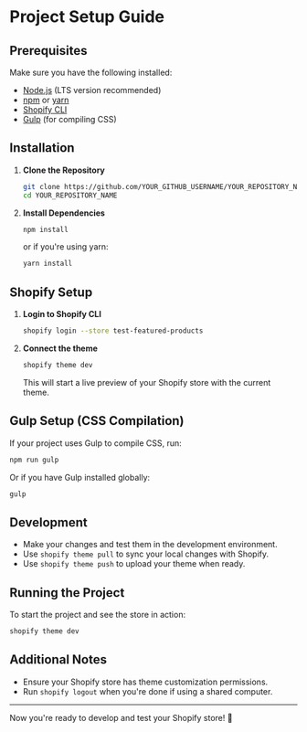# Project Setup Guide

## Prerequisites
Make sure you have the following installed:
- [Node.js](https://nodejs.org/) (LTS version recommended)
- [npm](https://www.npmjs.com/) or [yarn](https://yarnpkg.com/)
- [Shopify CLI](https://shopify.dev/docs/api/shopify-cli)
- [Gulp](https://gulpjs.com/) (for compiling CSS)

## Installation

1. **Clone the Repository**
   ```sh
   git clone https://github.com/YOUR_GITHUB_USERNAME/YOUR_REPOSITORY_NAME.git
   cd YOUR_REPOSITORY_NAME
   ```

2. **Install Dependencies**
   ```sh
   npm install
   ```
   or if you're using yarn:
   ```sh
   yarn install
   ```

## Shopify Setup

1. **Login to Shopify CLI**
   ```sh
   shopify login --store test-featured-products
   ```

2. **Connect the theme**
   ```sh
   shopify theme dev
   ```
   This will start a live preview of your Shopify store with the current theme.

## Gulp Setup (CSS Compilation)

If your project uses Gulp to compile CSS, run:

```sh
npm run gulp
```
Or if you have Gulp installed globally:
```sh
gulp
```

## Development

- Make your changes and test them in the development environment.
- Use `shopify theme pull` to sync your local changes with Shopify.
- Use `shopify theme push` to upload your theme when ready.

## Running the Project
To start the project and see the store in action:

```sh
shopify theme dev
```

## Additional Notes
- Ensure your Shopify store has theme customization permissions.
- Run `shopify logout` when you're done if using a shared computer.

---
Now you're ready to develop and test your Shopify store! 🚀

